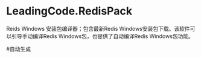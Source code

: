 # LeadingCode.RedisPack
Reids Windows 安装包编译器；包含最新Redis Windows安装包下载。该软件可以引导手动编译Redis Windows包，也提供了自动编译Redis Windows包功能。

#自动生成
